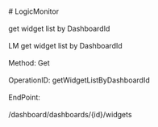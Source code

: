 <br>#     LogicMonitor</br>
<br>get widget list by DashboardId</br>
<br>LM get widget list by DashboardId</br>
<br>Method: Get</br>
<br>OperationID: getWidgetListByDashboardId</br>
<br>EndPoint:</br>
<br>/dashboard/dashboards/{id}/widgets</br>
